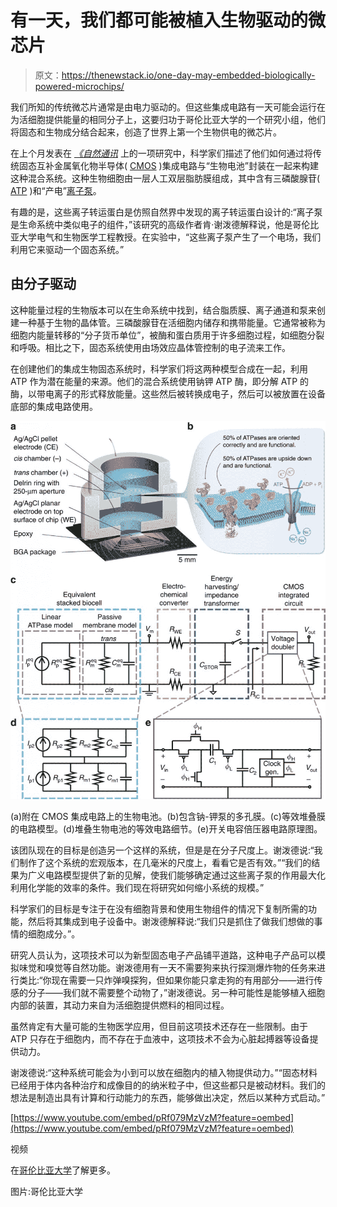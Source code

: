 # 有一天，我们都可能被植入生物驱动的微芯片

> 原文：<https://thenewstack.io/one-day-may-embedded-biologically-powered-microchips/>

我们所知的传统微芯片通常是由电力驱动的。但这些集成电路有一天可能会运行在为活细胞提供能量的相同分子上，这要归功于哥伦比亚大学的一个研究小组，他们将固态和生物成分结合起来，创造了世界上第一个生物供电的微芯片。

在上个月发表在 *[《自然通讯](http://www.nature.com/ncomms/2015/151207/ncomms10070/full/ncomms10070.html)* 上的一项研究中，科学家们描述了他们如何通过将传统固态互补金属氧化物半导体( [CMOS](https://en.wikipedia.org/wiki/CMOS) )集成电路与“生物电池”封装在一起来构建这种混合系统。这种生物细胞由一层人工双层脂肪膜组成，其中含有三磷酸腺苷( [ATP](https://en.wikipedia.org/wiki/Adenosine_triphosphate) )和“产电”[离子泵](https://en.wikipedia.org/wiki/Ion_transporter)。

有趣的是，这些离子转运蛋白是仿照自然界中发现的离子转运蛋白设计的:“离子泵是生命系统中类似电子的组件，”该研究的高级作者肯·谢泼德解释说，他是哥伦比亚大学电气和生物医学工程教授。在实验中，“这些离子泵产生了一个电场，我们利用它来驱动一个固态系统。”

## 由分子驱动

这种能量过程的生物版本可以在生命系统中找到，结合脂质膜、离子通道和泵来创建一种基于生物的晶体管。三磷酸腺苷在活细胞内储存和携带能量。它通常被称为细胞内能量转移的“分子货币单位”，被酶和蛋白质用于许多细胞过程，如细胞分裂和呼吸。相比之下，固态系统使用由场效应晶体管控制的电子流来工作。

在创建他们的集成生物固态系统时，科学家们将这两种模型合成在一起，利用 ATP 作为潜在能量的来源。他们的混合系统使用钠钾 ATP 酶，即分解 ATP 的酶，以带电离子的形式释放能量。这些然后被转换成电子，然后可以被放置在设备底部的集成电路使用。

[![(a) Biocell attached to CMOS integrated circuit. (b) Porous membrane containing sodium–potassium pumps. (c) Circuit model of equivalent stacked membranes. (d) Equivalent circuit detail of stacked biocell. (e) Switched-capacitor voltage doubler circuit schematic.](img/84b1420d994b9760bf049312bafb1d53.png)](https://thenewstack.io/wp-content/uploads/2016/01/biological-solid-state-microchip-1.jpg)

(a)附在 CMOS 集成电路上的生物电池。(b)包含钠-钾泵的多孔膜。(c)等效堆叠膜的电路模型。(d)堆叠生物电池的等效电路细节。(e)开关电容倍压器电路原理图。

该团队现在的目标是创造另一个这样的系统，但是是在分子尺度上。谢泼德说:“我们制作了这个系统的宏观版本，在几毫米的尺度上，看看它是否有效。”“我们的结果为广义电路模型提供了新的见解，使我们能够确定通过这些离子泵的作用最大化利用化学能的效率的条件。我们现在将研究如何缩小系统的规模。”

科学家们的目标是专注于在没有细胞背景和使用生物组件的情况下复制所需的功能，然后将其集成到电子设备中。谢泼德解释说:“我们只是抓住了做我们想做的事情的细胞成分。”。

研究人员认为，这项技术可以为新型固态电子产品铺平道路，这种电子产品可以模拟味觉和嗅觉等自然功能。谢泼德用有一天不需要狗来执行探测爆炸物的任务来进行类比:“你现在需要一只炸弹嗅探狗，但如果你能只拿走狗的有用部分——进行传感的分子——我们就不需要整个动物了，”谢泼德说。另一种可能性是能够植入细胞内部的装置，其动力来自为活细胞提供燃料的相同过程。

虽然肯定有大量可能的生物医学应用，但目前这项技术还存在一些限制。由于 ATP 只存在于细胞内，而不存在于血液中，这项技术不会为心脏起搏器等设备提供动力。

谢泼德说:“这种系统可能会为小到可以放在细胞内的植入物提供动力。”“固态材料已经用于体内各种治疗和成像目的的纳米粒子中，但这些都只是被动材料。我们的想法是制造出具有计算和行动能力的东西，能够做出决定，然后以某种方式启动。”

[https://www.youtube.com/embed/pRf079MzVzM?feature=oembed](https://www.youtube.com/embed/pRf079MzVzM?feature=oembed)

视频

在[哥伦比亚大学](http://engineering.columbia.edu/columbia-engineers-build-biologically-powered-chip)了解更多。

图片:哥伦比亚大学

<svg xmlns:xlink="http://www.w3.org/1999/xlink" viewBox="0 0 68 31" version="1.1"><title>Group</title> <desc>Created with Sketch.</desc></svg>